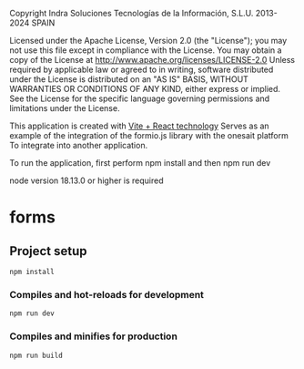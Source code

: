
Copyright Indra Soluciones Tecnologías de la Información, S.L.U.
2013-2024 SPAIN
 
Licensed under the Apache License, Version 2.0 (the "License");
you may not use this file except in compliance with the License.
You may obtain a copy of the License at
     http://www.apache.org/licenses/LICENSE-2.0
Unless required by applicable law or agreed to in writing, software
distributed under the License is distributed on an "AS IS" BASIS,
WITHOUT WARRANTIES OR CONDITIONS OF ANY KIND, either express or implied.
See the License for the specific language governing permissions and
limitations under the License.


This application is created with [Vite + React technology](https://vitejs.dev/) 
Serves as an example of the integration of the formio.js library with the onesait platform
To integrate into another application.

To run the application, first perform npm install and then npm run dev

node version 18.13.0 or higher is required

# forms

## Project setup
```
npm install
```

### Compiles and hot-reloads for development
```
npm run dev
```

### Compiles and minifies for production
```
npm run build
```



